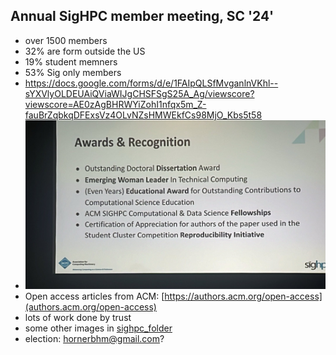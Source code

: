 ## Annual SigHPC member meeting, SC '24'

- over 1500 members
- 32% are form outside the US
- 19% student memners
- 53% Sig only members
- https://docs.google.com/forms/d/e/1FAIpQLSfMvganlnVKhl--sYXVlyOLDEUAiQViaWIJgCHSFSgS25A_Ag/viewscore?viewscore=AE0zAgBHRWYiZohI1nfqx5m_Z-fauBrZqbkqDFExsVz4OLvNZsHMWEkfCs98MjO_Kbs5t58
- ![Awards '24'](images/sig_awards.jpg "Awards")
- Open access articles from ACM: [https://authors.acm.org/open-access](authors.acm.org/open-access)
- lots of work done by trust
- some other images in [sighpc_folder](sighpc_folder/)
- election: hornerbhm@gmail.com?
